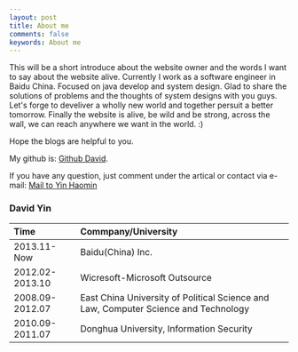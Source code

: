 ```yaml
---
layout: post
title: About me
comments: false
keywords: About me
---
```


This will be a short introduce about the website owner and the words I want to say about the website alive. Currently I work as a software engineer in Baidu China. Focused on java develop and system design. Glad to share the solutions of problems and the thoughts of system designs with you guys. Let's forge to develiver a wholly new world and together persuit a better tomorrow.
Finally the website is alive, be wild and be strong, across the wall, we can reach anywhere we want in the world. :)

Hope the blogs are helpful to you. 

My github is: [Github David](https://github.com/yinhaomin).

If you have any question, just comment under the artical or contact via e-mail: [Mail to Yin Haomin](mailto:bigyhm@gmail.com)

### David Yin

| Time              |  Commpany/University              | 
| :------           |:------                            |
|2013.11-Now        |  Baidu(China) Inc.                |
|2012.02-2013.10    |  Wicresoft-Microsoft Outsource    |
|2008.09-2012.07    |  East China University of Political Science and Law, Computer Science and Technology |
|2010.09-2011.07    |  Donghua University, Information Security |
